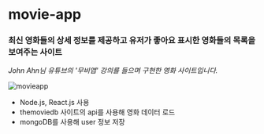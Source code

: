 # movie-app

### 최신 영화들의 상세 정보를 제공하고 유저가 좋아요 표시한 영화들의 목록을 보여주는 사이트  
*John Ahn님 유튜브의 '무비앱' 강의를 들으며 구현한 영화 사이트입니다.*

![movieapp](https://user-images.githubusercontent.com/54935106/185678094-c90f6a6e-8097-4415-9189-c774239c820c.gif)

- Node.js, React.js 사용
- themoviedb 사이트의 api를 사용해 영화 데이터 로드
- mongoDB를 사용해 user 정보 저장
